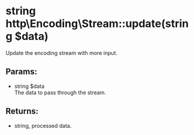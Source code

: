 # string http\Encoding\Stream::update(string $data)

Update the encoding stream with more input.

## Params:

* string $data  
  The data to pass through the stream.

## Returns:

* string, processed data.
